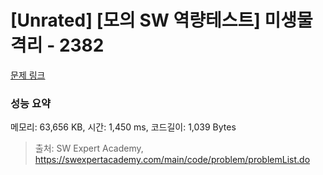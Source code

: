 # [Unrated] [모의 SW 역량테스트] 미생물 격리 - 2382 

[문제 링크](https://swexpertacademy.com/main/code/problem/problemDetail.do?contestProbId=AV597vbqAH0DFAVl) 

### 성능 요약

메모리: 63,656 KB, 시간: 1,450 ms, 코드길이: 1,039 Bytes



> 출처: SW Expert Academy, https://swexpertacademy.com/main/code/problem/problemList.do